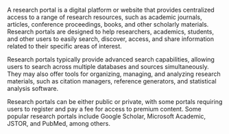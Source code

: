 A research portal is a digital platform or website that provides centralized access to a range of research resources, such as academic journals, articles, conference proceedings, books, and other scholarly materials. Research portals are designed to help researchers, academics, students, and other users to easily search, discover, access, and share information related to their specific areas of interest.

Research portals typically provide advanced search capabilities, allowing users to search across multiple databases and sources simultaneously. They may also offer tools for organizing, managing, and analyzing research materials, such as citation managers, reference generators, and statistical analysis software.

Research portals can be either public or private, with some portals requiring users to register and pay a fee for access to premium content. Some popular research portals include Google Scholar, Microsoft Academic, JSTOR, and PubMed, among others.
